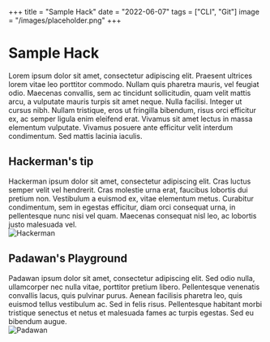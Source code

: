 +++
title = "Sample Hack"
date = "2022-06-07"
tags = ["CLI", "Git"]
image = "/images/placeholder.png"
+++

# Sample Hack

Lorem ipsum dolor sit amet, consectetur adipiscing elit. Praesent ultrices lorem vitae leo porttitor commodo. Nullam quis pharetra mauris, vel feugiat odio. Maecenas convallis, sem ac tincidunt sollicitudin, quam velit mattis arcu, a vulputate mauris turpis sit amet neque. Nulla facilisi. Integer ut cursus nibh. Nullam tristique, eros ut fringilla bibendum, risus orci efficitur ex, ac semper ligula enim eleifend erat. Vivamus sit amet lectus in massa elementum vulputate. Vivamus posuere ante efficitur velit interdum condimentum. Sed mattis lacinia iaculis.

## Hackerman's tip
<div class="border-2 border-yellow-500 p-4">
    Hackerman ipsum dolor sit amet, consectetur adipiscing elit. Cras luctus semper velit vel hendrerit. Cras molestie urna erat, faucibus lobortis dui pretium non. Vestibulum a euismod ex, vitae elementum metus. Curabitur condimentum, sem in egestas efficitur, diam orci consequat urna, in pellentesque nunc nisi vel quam. Maecenas consequat nisl leo, ac lobortis justo malesuada vel.
</div>
<img src="/images/placeholder.png" alt="Hackerman" class="mx-auto my-4 w-56 h-56">

## Padawan's Playground
<div class="border-2 border-blue-500 p-4">
    Padawan ipsum dolor sit amet, consectetur adipiscing elit. Sed odio nulla, ullamcorper nec nulla vitae, porttitor pretium libero. Pellentesque venenatis convallis lacus, quis pulvinar purus. Aenean facilisis pharetra leo, quis euismod tellus vestibulum ac. Sed in felis risus. Pellentesque habitant morbi tristique senectus et netus et malesuada fames ac turpis egestas. Sed eu bibendum augue.
</div>
<img src="/images/placeholder.png" alt="Padawan" class="mx-auto my-4 w-56 h-56">

<div id="remark42"></div>
<script src="/remark42/script.js"></script>